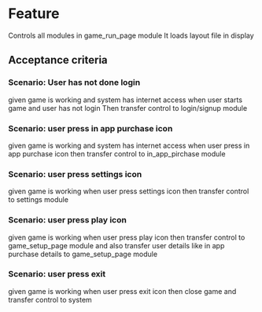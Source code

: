 # Feature

Controls all modules in game_run_page module
It loads layout file in display

## Acceptance criteria

### Scenario: User has not done login

given game is working and system has internet access
when user starts game and user has not login
Then transfer control to login/signup module

### Scenario: user press in app purchase icon

given game is working and system has internet access
when user press in app purchase icon
then transfer control to in_app_pirchase module

### Scenario: user press settings icon

given game is working
when user press settings icon
then transfer control to settings module

### Scenario: user press play icon

given game is working
when user press play icon
then transfer control to game_setup_page module and also transfer user details like in app purchase details to game_setup_page module

### Scenario: user press exit

given game is working
when user press exit icon
then close game and transfer control to system